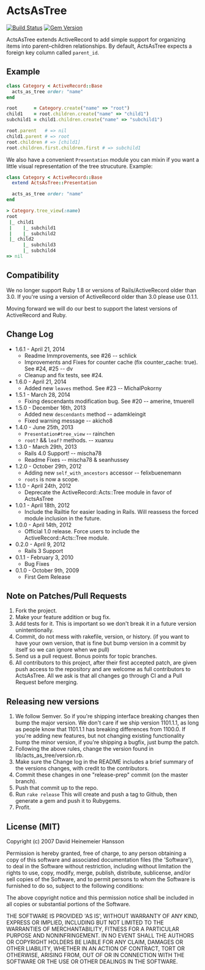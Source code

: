 # ActsAsTree
[![Build Status](https://secure.travis-ci.org/amerine/acts_as_tree.svg?branch=master)](http://travis-ci.org/amerine/acts_as_tree)
[![Gem Version](https://badge.fury.io/rb/acts_as_tree.svg)](http://badge.fury.io/rb/acts\_as\_tree)

ActsAsTree extends ActiveRecord to add simple support for organizing items into parent–children relationships. By default, ActsAsTree expects a foreign key column called `parent_id`.

## Example

```ruby
class Category < ActiveRecord::Base
  acts_as_tree order: "name"
end

root      = Category.create("name" => "root")
child1    = root.children.create("name" => "child1")
subchild1 = child1.children.create("name" => "subchild1")

root.parent   # => nil
child1.parent # => root
root.children # => [child1]
root.children.first.children.first # => subchild1
```

We also have a convenient `Presentation` module you can mixin if you want a little visual representation of the tree strucuture. Example:

```ruby
class Category < ActiveRecord::Base
  extend ActsAsTree::Presentation

  acts_as_tree order: "name"
end

> Category.tree_view(:name)
root
 |_ child1
 |    |_ subchild1
 |    |_ subchild2
 |_ child2
      |_ subchild3
      |_ subchild4
=> nil
```

## Compatibility

We no longer support Ruby 1.8 or versions of Rails/ActiveRecord older than 3.0. If you're using a version of ActiveRecord older than 3.0 please use 0.1.1.

Moving forward we will do our best to support the latest versions of ActiveRecord and Ruby.

## Change Log
* 1.6.1 - April 21, 2014
	* Readme Immprovements, see #26 -- schlick
	* Improvements and Fixes for counter cache (fix counter\_cache: true). See #24, #25 -- dv
	* Cleanup and fix tests, see #24.
* 1.6.0 - April 21, 2014
	* Added new `leaves` method. See #23 -- MichalPokorny
* 1.5.1 - March 28, 2014
	* Fixing descendants modification bug. See #20 -- amerine, tmuerell
* 1.5.0 - December 16th, 2013
	* Added new `descendants` method -- adamkleingit
	* Fixed warning message -- akicho8
* 1.4.0 - June 25th, 2013
	* `Presentation#tree_view` -- rainchen
	* `root?` && `leaf?` methods. -- xuanxu
* 1.3.0 - March 29th, 2013
	* Rails 4.0 Support! -- mischa78
	* Readme Fixes -- mischa78 & seanhussey
* 1.2.0 - October 29th, 2012
	* Adding new `self_with_ancestors` accessor -- felixbuenemann
	* `roots` is now a scope.
* 1.1.0 - April 24th, 2012
	* Deprecate the ActiveRecord::Acts::Tree module in favor of ActsAsTree
* 1.0.1 - April 18th, 2012
	* Include the Railtie for easier loading in Rails. Will reassess the forced module inclusion in the future.
* 1.0.0 - April 14th, 2012
	* Official 1.0 release. Force users to include the ActiveRecord::Acts::Tree module.
* 0.2.0 - April 9, 2012
	* Rails 3 Support
* 0.1.1 - February 3, 2010
	* Bug Fixes
* 0.1.0 - October 9th, 2009
	* First Gem Release

## Note on Patches/Pull Requests

1. Fork the project.
2. Make your feature addition or bug fix.
3. Add tests for it. This is important so we don't break it in a future version
   unintentionally.
4. Commit, do not mess with rakefile, version, or history. (if you want to have
   your own version, that is fine but bump version in a commit by itself so we can
   ignore when we pull)
5. Send us a pull request. Bonus points for topic branches.
6. All contributors to this project, after their first accepted patch, are given push
   access to the repository and are welcome as full contributors to ActsAsTree. All
   we ask is that all changes go through CI and a Pull Request before merging.

## Releasing new versions

1. We follow Semver. So if you're shipping interface breaking changes then bump
   the major version. We don't care if we ship version 1101.1.1, as long as
   people know that 1101.1.1 has breaking differences from 1100.0. If you're
   adding new features, but not changing existing functionality bump the minor
   version, if you're shipping a bugfix, just bump the patch.
2. Following the above rules, change the version found in lib/acts_as_tree/version.rb.
3. Make sure the Change log in the README includes a brief summary of the versions
   changes, with credit to the contributors.
4. Commit these changes in one "release-prep" commit (on the master branch).
5. Push that commit up to the repo.
6. Run `rake release`
   This will create and push a tag to Github, then generate a gem and push it to
   Rubygems.
7. Profit.

## License (MIT)

Copyright (c) 2007 David Heinemeier Hansson

Permission is hereby granted, free of charge, to any person obtaining a copy of
this software and associated documentation files (the 'Software'), to deal in the
Software without restriction, including without limitation the rights to use,
copy, modify, merge, publish, distribute, sublicense, and/or sell copies of the
Software, and to permit persons to whom the Software is furnished to do so,
subject to the following conditions:

The above copyright notice and this permission notice shall be included in all
copies or substantial portions of the Software.

THE SOFTWARE IS PROVIDED 'AS IS', WITHOUT WARRANTY OF ANY KIND, EXPRESS OR
IMPLIED, INCLUDING BUT NOT LIMITED TO THE WARRANTIES OF MERCHANTABILITY, FITNESS
FOR A PARTICULAR PURPOSE AND NONINFRINGEMENT. IN NO EVENT SHALL THE AUTHORS OR
COPYRIGHT HOLDERS BE LIABLE FOR ANY CLAIM, DAMAGES OR OTHER LIABILITY, WHETHER IN
AN ACTION OF CONTRACT, TORT OR OTHERWISE, ARISING FROM, OUT OF OR IN CONNECTION
WITH THE SOFTWARE OR THE USE OR OTHER DEALINGS IN THE SOFTWARE.
